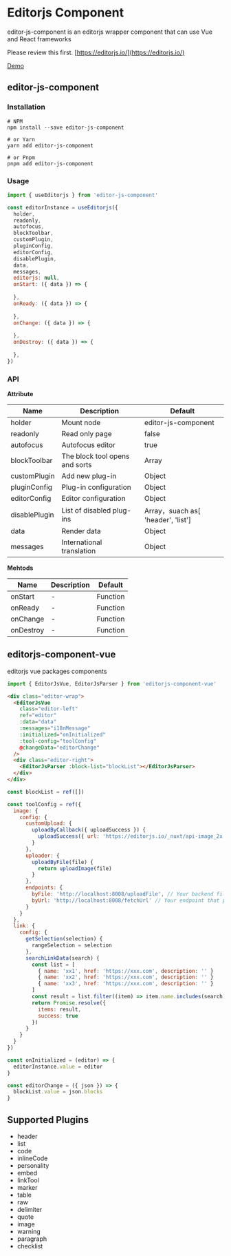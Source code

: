 # Editorjs Component

editor-js-component is an editorjs wrapper component that can use Vue and React frameworks


Please review this first. [https://editorjs.io/](https://editorjs.io/)


[Demo](https://vue-p4wjes.stackblitz.io)

## editor-js-component

### Installation

```shell
# NPM
npm install --save editor-js-component

# or Yarn
yarn add editor-js-component

# or Pnpm
pnpm add editor-js-component
```

### Usage

```js
import { useEditorjs } from 'editor-js-component'

const editorInstance = useEditorjs({
  holder, 
  readonly,
  autofocus,
  blockToolbar,
  customPlugin,
  pluginConfig,
  editorConfig,
  disablePlugin,
  data,
  messages,
  editorjs: null,
  onStart: ({ data }) => {
    
  },
  onReady: ({ data }) => {
    
  },
  onChange: ({ data }) => {
    
  },
  onDestroy: ({ data }) => {
    
  },
})
```

### API

**Attribute**

Name | Description | Default |
| --- | --- | --- |
|  holder   |   Mount node  |  editor-js-component   |
|  readonly   |  Read only page   |   false  |
|  autofocus   |  Autofocus editor   |  true   |
|  blockToolbar   |  The block tool opens and sorts   |   Array  |
|  customPlugin   |   Add new plug-in  |   Object  |
|  pluginConfig   |  Plug-in configuration   |   Object  |
|  editorConfig   |  Editor configuration   |   Object  |
|  disablePlugin   | List of disabled plug-ins    |   Array，suach as[ 'header', 'list']  |
|  data   |   Render data  |  Object   |
|  messages   |  International translation   |   Object  |


**Mehtods**

Name | Description | Default |
| --- | --- | --- |
|  onStart   |   -  |  Function   |
|  onReady   |   -  |  Function   |
|  onChange   |   -  |  Function   |
|  onDestroy   |   -  |  Function   |

## editorjs-component-vue

editorjs vue packages components

```js
import { EditorJsVue, EditorJsParser } from 'editorjs-component-vue'

```


```html
<div class="editor-wrap">
  <EditorJsVue
    class="editor-left"
    ref="editor"
    :data="data"
    :messages="i18nMessage"
    :initialized="onInitialized"
    :tool-config="toolConfig"
    @changeData="editorChange"
  />
  <div class="editor-right">
    <EditorJsParser :block-list="blockList"></EditorJsParser>
  </div>
</div>
```

```js
const blockList = ref([])

const toolConfig = ref({
  image: {
    config: {
      customUpload: {
        uploadByCallback({ uploadSuccess }) {
          uploadSuccess({ url: 'https://editorjs.io/_nuxt/api-image_2x.aa04c3de.jpg' })
        }
      },
      uploader: {
        uploadByFile(file) {
          return uploadImage(file)
        }
      },
      endpoints: {
        byFile: 'http://localhost:8008/uploadFile', // Your backend file uploader endpoint
        byUrl: 'http://localhost:8008/fetchUrl' // Your endpoint that provides uploading by Url
      }
    }
  },
  link: {
    config: {
      getSelection(selection) {
        rangeSelection = selection
      },
      searchLinkData(search) {
        const list = [
          { name: 'xx1', href: 'https://xxx.com', description: '' }
          { name: 'xx2', href: 'https://xxx.com', description: '' }
          { name: 'xx3', href: 'https://xxx.com', description: '' }
        ]
        const result = list.filter((item) => item.name.includes(search))
        return Promise.resolve({
          items: result,
          success: true
        })
      }
    }
  }
})

const onInitialized = (editor) => {
  editorInstance.value = editor
}

const editorChange = ({ json }) => {
  blockList.value = json.blocks
}
```

## Supported Plugins

- header
- list
- code
- inlineCode
- personality
- embed
- linkTool
- marker
- table
- raw
- delimiter
- quote
- image
- warning
- paragraph
- checklist
